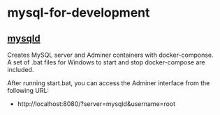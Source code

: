 # mysql-for-development

## [mysqld](./mysqld)

Creates MySQL server and Adminer containers with docker-componse.<br>
A set of .bat files for Windows to start and stop docker-compose are included.

After running start.bat, you can access the Adminer interface from the following URL:
* http://localhost:8080/?server=mysqld&username=root
